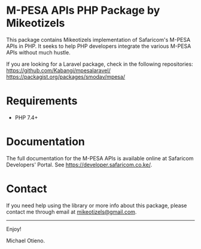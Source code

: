 M-PESA APIs PHP Package by Mikeotizels
======================================

This package contains Mikeotizels implementation of Safaricom's M-PESA APIs in 
PHP. It seeks to help PHP developers integrate the various M-PESA APIs without 
much hustle. 

If you are looking for a Laravel package, check in the following repositories:
https://github.com/Kabangi/mpesalaravel/
https://packagist.org/packages/smodav/mpesa/

# Requirements

- PHP 7.4+

# Documentation

The full documentation for the M-PESA APIs is available online at Safaricom 
Developers' Portal. See <https://developer.safaricom.co.ke/>.

# Contact

If you need help using the library or more info about this package, please 
contact me through email at mikeotizels@gmail.com.

-------------------------------------------------------------------------------

Enjoy!

Michael Otieno.

